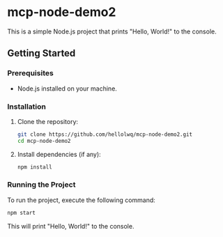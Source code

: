 # mcp-node-demo2

This is a simple Node.js project that prints "Hello, World!" to the console.

## Getting Started

### Prerequisites

- Node.js installed on your machine.

### Installation

1. Clone the repository:
   ```bash
   git clone https://github.com/hellolwq/mcp-node-demo2.git
   cd mcp-node-demo2
   ```

2. Install dependencies (if any):
   ```bash
   npm install
   ```

### Running the Project

To run the project, execute the following command:

```bash
npm start
```

This will print "Hello, World!" to the console.
